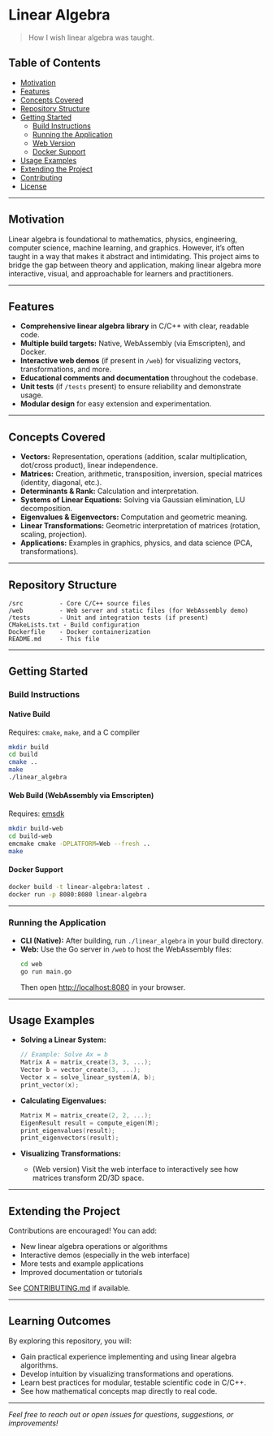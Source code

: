 # Linear Algebra

> How I wish linear algebra was taught.

## Table of Contents

- [Motivation](#motivation)
- [Features](#features)
- [Concepts Covered](#concepts-covered)
- [Repository Structure](#repository-structure)
- [Getting Started](#getting-started)
  - [Build Instructions](#build-instructions)
  - [Running the Application](#running-the-application)
  - [Web Version](#web-version)
  - [Docker Support](#docker-support)
- [Usage Examples](#usage-examples)
- [Extending the Project](#extending-the-project)
- [Contributing](#contributing)
- [License](#license)

---

## Motivation

Linear algebra is foundational to mathematics, physics, engineering, computer science, machine learning, and graphics. However, it’s often taught in a way that makes it abstract and intimidating. This project aims to bridge the gap between theory and application, making linear algebra more interactive, visual, and approachable for learners and practitioners.

---

## Features

- **Comprehensive linear algebra library** in C/C++ with clear, readable code.
- **Multiple build targets:** Native, WebAssembly (via Emscripten), and Docker.
- **Interactive web demos** (if present in `/web`) for visualizing vectors, transformations, and more.
- **Educational comments and documentation** throughout the codebase.
- **Unit tests** (if `/tests` present) to ensure reliability and demonstrate usage.
- **Modular design** for easy extension and experimentation.

---

## Concepts Covered

- **Vectors:** Representation, operations (addition, scalar multiplication, dot/cross product), linear independence.
- **Matrices:** Creation, arithmetic, transposition, inversion, special matrices (identity, diagonal, etc.).
- **Determinants & Rank:** Calculation and interpretation.
- **Systems of Linear Equations:** Solving via Gaussian elimination, LU decomposition.
- **Eigenvalues & Eigenvectors:** Computation and geometric meaning.
- **Linear Transformations:** Geometric interpretation of matrices (rotation, scaling, projection).
- **Applications:** Examples in graphics, physics, and data science (PCA, transformations).

---

## Repository Structure

```
/src          - Core C/C++ source files
/web          - Web server and static files (for WebAssembly demo)
/tests        - Unit and integration tests (if present)
CMakeLists.txt - Build configuration
Dockerfile    - Docker containerization
README.md     - This file
```

---

## Getting Started

### Build Instructions

#### Native Build

Requires: `cmake`, `make`, and a C compiler

```sh
mkdir build
cd build
cmake ..
make
./linear_algebra
```

#### Web Build (WebAssembly via Emscripten)

Requires: [emsdk](https://emscripten.org/docs/getting_started/downloads.html)

```sh
mkdir build-web
cd build-web
emcmake cmake -DPLATFORM=Web --fresh ..
make
```

#### Docker Support

```sh
docker build -t linear-algebra:latest .
docker run -p 8080:8080 linear-algebra
```

---

### Running the Application

- **CLI (Native):** After building, run `./linear_algebra` in your build directory.
- **Web:** Use the Go server in `/web` to host the WebAssembly files:
  ```sh
  cd web
  go run main.go
  ```
  Then open [http://localhost:8080](http://localhost:8080) in your browser.

---

## Usage Examples

- **Solving a Linear System:**
  ```c
  // Example: Solve Ax = b
  Matrix A = matrix_create(3, 3, ...);
  Vector b = vector_create(3, ...);
  Vector x = solve_linear_system(A, b);
  print_vector(x);
  ```

- **Calculating Eigenvalues:**
  ```c
  Matrix M = matrix_create(2, 2, ...);
  EigenResult result = compute_eigen(M);
  print_eigenvalues(result);
  print_eigenvectors(result);
  ```

- **Visualizing Transformations:**
  - (Web version) Visit the web interface to interactively see how matrices transform 2D/3D space.

---

## Extending the Project

Contributions are encouraged! You can add:
- New linear algebra operations or algorithms
- Interactive demos (especially in the web interface)
- More tests and example applications
- Improved documentation or tutorials

See [CONTRIBUTING.md](CONTRIBUTING.md) if available.

---

## Learning Outcomes

By exploring this repository, you will:
- Gain practical experience implementing and using linear algebra algorithms.
- Develop intuition by visualizing transformations and operations.
- Learn best practices for modular, testable scientific code in C/C++.
- See how mathematical concepts map directly to real code.

---

*Feel free to reach out or open issues for questions, suggestions, or improvements!*
